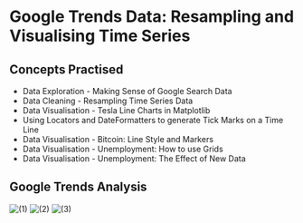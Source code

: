 # Google Trends Data: Resampling and Visualising Time Series
## Concepts Practised
- Data Exploration - Making Sense of Google Search Data
- Data Cleaning - Resampling Time Series Data
- Data Visualisation - Tesla Line Charts in Matplotlib
- Using Locators and DateFormatters to generate Tick Marks on a Time Line
- Data Visualisation - Bitcoin: Line Style and Markers
- Data Visualisation - Unemployment: How to use Grids
- Data Visualisation - Unemployment: The Effect of New Data
## Google Trends Analysis
![(1)](https://user-images.githubusercontent.com/98851253/166164014-eae704af-fecd-4929-bdc6-4ebb2aff1fda.png)
![(2)](https://user-images.githubusercontent.com/98851253/166164015-26373f1e-3311-4383-9f87-3f76b93a27d6.png)
![(3)](https://user-images.githubusercontent.com/98851253/166164016-38ebacd2-4622-49fb-a916-8bc90bcebddd.png)
